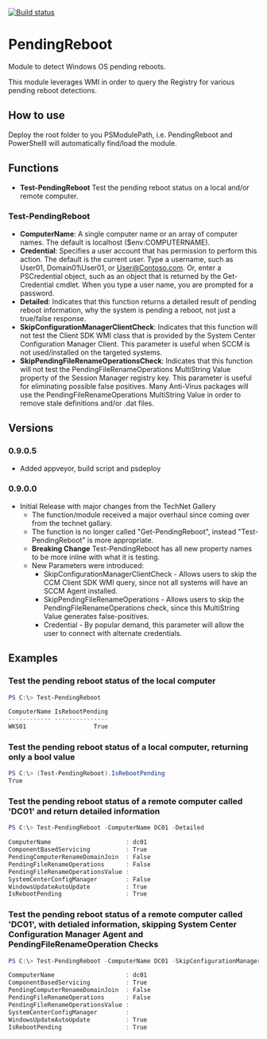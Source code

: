 [![Build status](https://ci.appveyor.com/api/projects/status/1vglgjk2d42n9fle/branch/master?svg=true)](https://ci.appveyor.com/project/bcwilhite/pendingreboot/branch/master)

# PendingReboot

Module to detect Windows OS pending reboots.

This module leverages WMI in order to query the Registry for various pending reboot detections.

## How to use

Deploy the root folder to you PSModulePath, i.e. PendingReboot and PowerShelll will automatically find/load the module.

## Functions

* **Test-PendingReboot** Test the pending reboot status on a local and/or remote computer.

### Test-PendingReboot

* **ComputerName**: A single computer name or an array of computer names.  The default is localhost ($env:COMPUTERNAME).
* **Credential**: Specifies a user account that has permission to perform this action. The default is the current user. Type a username, such as User01, Domain01\User01, or User@Contoso.com. Or, enter a PSCredential object, such as an object that is returned by the Get-Credential cmdlet. When you type a user name, you are prompted for a password.
* **Detailed**: Indicates that this function returns a detailed result of pending reboot information, why the system is pending a reboot, not just a true/false response.
* **SkipConfigurationManagerClientCheck**: Indicates that this function will not test the Client SDK WMI class that is provided by the System Center Configuration Manager Client.  This parameter is useful when SCCM is not used/installed on the targeted systems.
* **SkipPendingFileRenameOperationsCheck**: Indicates that this function will not test the PendingFileRenameOperations MultiString Value property of the Session Manager registry key.  This parameter is useful for eliminating possible false positives. Many Anti-Virus packages will use the PendingFileRenameOperations MultiString Value in order to remove stale definitions and/or .dat files.

## Versions

### 0.9.0.5

* Added appveyor, build script and psdeploy

### 0.9.0.0

* Initial Release with major changes from the TechNet Gallery
  * The function/module received a major overhaul since coming over from the technet gallary.
  * The function is no longer called "Get-PendingReboot", instead "Test-PendingReboot" is more appropriate.
  * **Breaking Change** Test-PendingReboot has all new property names to be more inline with what it is testing.
  * New Parameters were introduced:
    * SkipConfigurationManagerClientCheck - Allows users to skip the CCM Client SDK WMI query, since not all systems will have an SCCM Agent installed.
    * SkipPendingFileRenameOperations - Allows users to skip the PendingFileRenameOperations check, since this MultiString Value generates false-positives.
    * Credential - By popular demand, this parameter will allow the user to connect with alternate credentials.

## Examples

### Test the pending reboot status of the local computer

```PowerShell
PS C:\> Test-PendingReboot

ComputerName IsRebootPending
------------ ---------------
WKS01                   True
```

### Test the pending reboot status of a local computer, returning only a bool value

```PowerShell
PS C:\> (Test-PendingReboot).IsRebootPending
True
```

### Test the pending reboot status of a remote computer called 'DC01' and return detailed information

```PowerShell
PS C:\> Test-PendingReboot -ComputerName DC01 -Detailed

ComputerName                     : dc01
ComponentBasedServicing          : True
PendingComputerRenameDomainJoin  : False
PendingFileRenameOperations      : False
PendingFileRenameOperationsValue :
SystemCenterConfigManager        : False
WindowsUpdateAutoUpdate          : True
IsRebootPending                  : True
```

### Test the pending reboot status of a remote computer called 'DC01', with detialed information, skipping System Center Configuration Manager Agent and PendingFileRenameOperation Checks

```PowerShell
PS C:\> Test-PendingReboot -ComputerName DC01 -SkipConfigurationManagerClientCheck -SkipPendingFileRenameOperationsCheck -Detailed

CommputerName                    : dc01
ComponentBasedServicing          : True
PendingComputerRenameDomainJoin  : False
PendingFileRenameOperations      : False
PendingFileRenameOperationsValue :
SystemCenterConfigManager        :
WindowsUpdateAutoUpdate          : True
IsRebootPending                  : True
```
